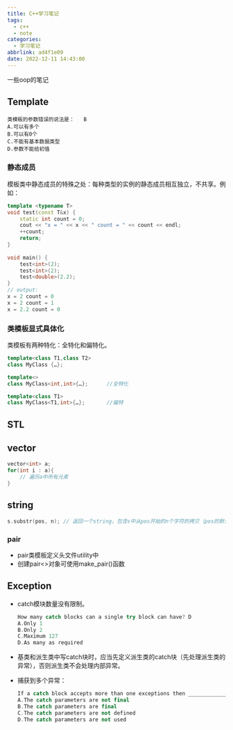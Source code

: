 ```yaml
---
title: C++学习笔记
tags:
  - c++
  - note
categories:
  - 学习笔记
abbrlink: ad4f1e09
date: 2022-12-11 14:43:00
---
```


一些oop的笔记

<!--more-->

## Template

```
类模板的参数错误的说法是：	B
A.可以有多个
B.可以有0个
C.不能有基本数据类型
D.参数不能给初值
```

### 静态成员

模板类中静态成员的特殊之处：每种类型的实例的静态成员相互独立，不共享。例如：

```cpp
template <typename T>
void test(const T&x) {
    static int count = 0;
    cout << "x = " << x << " count = " << count << endl;
    ++count;
    return;
}
 
void main() {
    test<int>(2);
    test<int>(2);
    test<double>(2.2);
}
// output:
x = 2 count = 0
x = 2 count = 1
x = 2.2 count = 0
```



### 类模板显式具体化

类模板有两种特化：全特化和偏特化。

```cpp
template<class T1,class T2>
class MyClass {…};

template<>
class MyClass<int,int>{…};      //全特化

template<class T1>
class MyClass<T1,int>{…};       //偏特
```

## STL

## vector

```cpp
vector<int> a;
for(int i : a){
    // 遍历a中所有元素
}
```

## string

```c++
s.substr(pos, n); // 返回一个string，包含s中从pos开始的n个字符的拷贝（pos的默认值是0，n的默认值是s.size() - pos，即不加参数会默认拷贝整个s）
```

### pair

- pair类模板定义头文件utility中
- 创建pair<>对象可使用make_pair()函数

## Exception

- catch模块数量没有限制。

  ```cpp
  How many catch blocks can a single try block can have? D
  A.Only 1
  B.Only 2
  C.Maximum 127
  D.As many as required
  ```

- 基类和派生类中写catch块时，应当先定义派生类的catch块（先处理派生类的异常），否则派生类不会处理内部异常。

- 捕获到多个异常：

  ```cpp
  If a catch block accepts more than one exceptions then __________________ B
  A.The catch parameters are not final
  B.The catch parameters are final
  C.The catch parameters are not defined
  D.The catch parameters are not used
  ```

  
